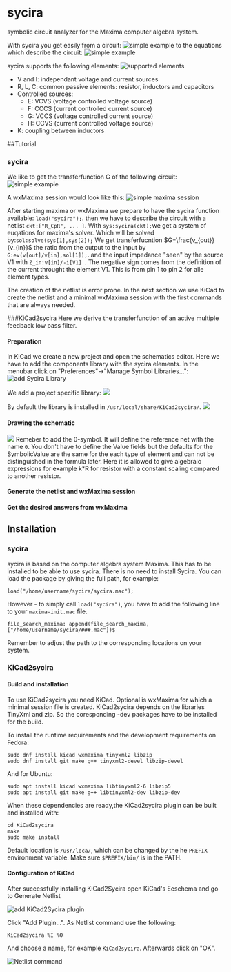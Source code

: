# sycira
symbolic circuit analyzer for the Maxima computer algebra system.

With sycira you get easily from a circuit:
![simple example](images/simpleRC.png) 
to the equations which describe the circuit:
![simple example](images/simpleRC_GZ.png) 

sycira supports the following elements:
![supported elements](images/elements.png)

- V and I: independant voltage and current sources
- R, L, C: common passive elements: resistor, inductors and capacitors
- Controlled sources:
    - E: VCVS (voltage controlled voltage source)
    - F: CCCS (current controlled current source)
    - G: VCCS (voltage controlled current source)
    - H: CCVS (current controlled voltage source)
- K: coupling between inductors


##Tutorial
### sycira
We like to get the transferfunction G of the following circuit:
![simple example](images/simpleR_CpR.png)

A wxMaxima session would look like this:
![simple maxima session](images/tutorial_sycira.png)

After starting maxima or wxMaxima we prepare to have the sycira function available: ```load("sycira");```. then we have to describe the circuit with a netlist ```ckt:["R_CpR", ... ]```.
With ```sys:sycira(ckt);```we get a system of euqations for maxima's solver.
Which will be solved by:```sol:solve(sys[1],sys[2]);```
We get transferfucntion $G=\frac{v_{out}}{v_{in}}$ the ratio from the output to the input by ```G:ev(v[out]/v[in],sol[1]);```. and the input impedance "seen" by the source V1 with ```Z_in:v[in]/-i[V1] ```. The negative sign comes from the definition of the current throught the element V1. This is from pin 1 to pin 2 for alle element types.

The creation of the netlist is error prone. In the next section we use KiCad to create the netlist and a minimal wxMaxima session with the first commands that are always needed.

###KiCad2sycira
Here we derive the transferfunction of an active multiple feedback low pass filter.

#### Preparation
In KiCad we create a new project and open the schematics editor. Here we have to add the components library with the sycira elements. In the menubar click on "Preferences"->"Manage Symbol Libraries...":
 ![add Sycira Library](images/AddLibraries.png)
 
 We add a project specific library:
 ![](images/AddProjectSpecificLibrary.png)
 
By default the library is installed in ```/usr/local/share/KiCad2sycira/```.
![](images/LibraryAdded.png)

#### Drawing the schematic
![](images/tutorial_KiCad2sycira_schematics.png)
Remeber to add the 0-symbol. It will define the reference net with the name ```0```.
You don't have to define the Value fields but the defaults for the SymbolicValue are the same for the each type of element and can not be distinguished in the formula later. Here it is allowed to give algebraic expressions for example k*R for resistor with a constant scaling compared to another resistor.
 
#### Generate the netlist and wxMaxima session


#### Get the desired answers from wxMaxima

## Installation
### sycira
sycira is based on the computer algebra system Maxima. This has to be installed to be able to use sycira.
There is no need to install Sycira. You can load the package by giving the full path, for example:
```
load("/home/username/sycira/sycira.mac");
```
However - to simply call `load("sycira")`, you have to add the following line to your `maxima-init.mac` file.
```
file_search_maxima: append(file_search_maxima, ["/home/username/sycira/###.mac"])$
```
Remember to adjust the path to the corresponding locations on your system.



### KiCad2sycira
#### Build and installation
To use KiCad2sycira you need KiCad. Optional  is wxMaxima for which a minimal session file is created.
KiCad2sycira depends on the libraries TinyXml and zip. So the coresponding -dev packages have to be installed for the build.

To install the runtime requirements and the development requirements on Fedora:
```
sudo dnf install kicad wxmaxima tinyxml2 libzip
sudo dnf install git make g++ tinyxml2-devel libzip-devel
```
And for Ubuntu:
```
sudo apt install kicad wxmaxima libtinyxml2-6 libzip5
sudo apt install git make g++ libtinyxml2-dev libzip-dev
```
When these dependencies are ready,the KiCad2sycira plugin can be built and installed with:
```
cd KiCad2sycira
make
sudo make install
```
Default location is ```/usr/loca/```, which can be changed by the he ```PREFIX``` environment variable. 
Make sure ```$PREFIX/bin/``` is in the PATH.

#### Configuration of KiCad
After successfully installing KiCad2Sycira open KiCad's Eeschema and go to Generate Netlist

 ![add KiCad2Sycira plugin](images/GenerateNetlist.png)

Click "Add Plugin...". As Netlist command use the following:
```
KiCad2sycira %I %O
```
And choose a name, for example ```KiCad2sycira```. Afterwards click on "OK".

![Netlist command](images/AddPlugin.png)


    
